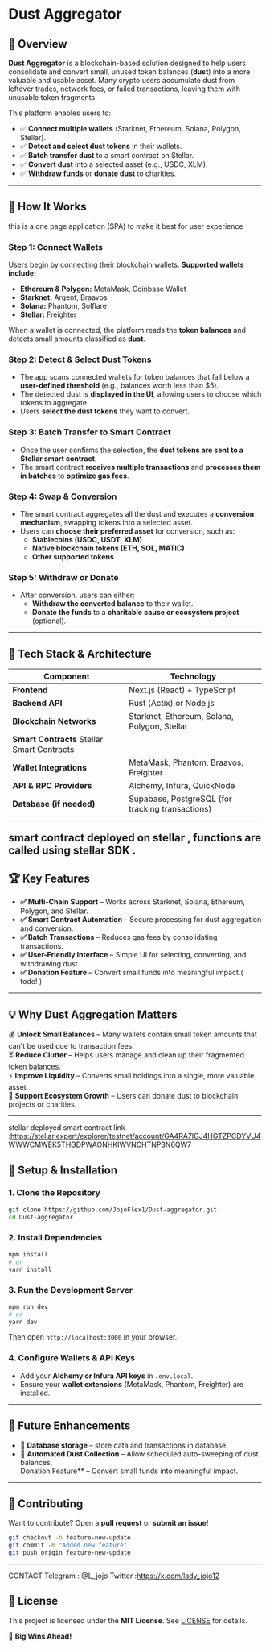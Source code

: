 # Dust Aggregator  

## 📌 Overview  

**Dust Aggregator** is a blockchain-based solution designed to help users consolidate and convert small, unused token balances (**dust**) into a more valuable and usable asset. Many crypto users accumulate dust from leftover trades, network fees, or failed transactions, leaving them with unusable token fragments.  

This platform enables users to:  

- ✅ **Connect multiple wallets** (Starknet, Ethereum, Solana, Polygon, Stellar).  
- ✅ **Detect and select dust tokens** in their wallets.  
- ✅ **Batch transfer dust** to a smart contract on Stellar.  
- ✅ **Convert dust** into a selected asset (e.g., USDC, XLM).  
- ✅ **Withdraw funds** or **donate dust** to charities.  

---

## 🚀 How It Works  

this is a one page application (SPA) to make it best for user experience

### **Step 1: Connect Wallets** 
Users begin by connecting their blockchain wallets. **Supported wallets include:**  
- **Ethereum & Polygon:** MetaMask, Coinbase Wallet  
- **Starknet:** Argent, Braavos  
- **Solana:** Phantom, Solflare  
- **Stellar:** Freighter  

When a wallet is connected, the platform reads the **token balances** and detects small amounts classified as **dust**.  

### **Step 2: Detect & Select Dust Tokens**  
- The app scans connected wallets for token balances that fall below a **user-defined threshold** (e.g., balances worth less than $5).  
- The detected dust is **displayed in the UI**, allowing users to choose which tokens to aggregate.  
- Users **select the dust tokens** they want to convert.  

### **Step 3: Batch Transfer to Smart Contract**  
- Once the user confirms the selection, the **dust tokens are sent to a Stellar smart contract.**  
- The smart contract **receives multiple transactions** and **processes them in batches** to **optimize gas fees**.  

### **Step 4: Swap & Conversion**  
- The smart contract aggregates all the dust and executes a **conversion mechanism**, swapping tokens into a selected asset.  
- Users can **choose their preferred asset** for conversion, such as:  
  - **Stablecoins (USDC, USDT, XLM)**  
  - **Native blockchain tokens (ETH, SOL, MATIC)**  
  - **Other supported tokens**  

### **Step 5: Withdraw or Donate**  
- After conversion, users can either:  
  - **Withdraw the converted balance** to their wallet.  
  - **Donate the funds** to a **charitable cause or ecosystem project** (optional).  

---

## 🔧 **Tech Stack & Architecture**  

| **Component** | **Technology** |
|--------------|---------------|
| **Frontend** | Next.js (React) + TypeScript |
| **Backend API** | Rust (Actix) or Node.js |
| **Blockchain Networks** | Starknet, Ethereum, Solana, Polygon, Stellar |
| **Smart Contracts**  Stellar Smart Contracts |
| **Wallet Integrations** | MetaMask, Phantom, Braavos, Freighter |
| **API & RPC Providers** | Alchemy, Infura, QuickNode |
| **Database (if needed)** | Supabase, PostgreSQL (for tracking transactions) |
smart contract deployed on stellar , functions are called using stellar SDK .
---

## 🏆 **Key Features**  

- **✅ Multi-Chain Support** – Works across Starknet, Solana, Ethereum, Polygon, and Stellar.  
- **✅ Smart Contract Automation** – Secure processing for dust aggregation and conversion.  
- **✅ Batch Transactions** – Reduces gas fees by consolidating transactions.  
- **✅ User-Friendly Interface** – Simple UI for selecting, converting, and withdrawing dust.  
- **✅ Donation Feature** – Convert small funds into meaningful impact.( todo! )

---

## 💡 **Why Dust Aggregation Matters**  

💰 **Unlock Small Balances** – Many wallets contain small token amounts that can't be used due to transaction fees.  
⏳ **Reduce Clutter** – Helps users manage and clean up their fragmented token balances.  
⚡ **Improve Liquidity** – Converts small holdings into a single, more valuable asset.  
🌱 **Support Ecosystem Growth** – Users can donate dust to blockchain projects or charities.  

---

stellar deployed smart contract link :https://stellar.expert/explorer/testnet/account/GA4RA7IGJ4HGTZPCDYVU4WWWCMWEK5THGDPWAONHKIWVNCHTNP3N6QW7


## 📖 **Setup & Installation**  

### **1. Clone the Repository**  
```sh
git clone https://github.com/JojoFlex1/Dust-aggregator.git
cd Dust-aggregator
```

### **2. Install Dependencies**  
```sh
npm install
# or
yarn install
```

### **3. Run the Development Server**  
```sh
npm run dev
# or
yarn dev
```
Then open `http://localhost:3000` in your browser.

### **4. Configure Wallets & API Keys**  
- Add your **Alchemy or Infura API keys** in `.env.local`.  
- Ensure your **wallet extensions** (MetaMask, Phantom, Freighter) are installed.  

---

## 📌 **Future Enhancements**  

- 🔹 **Database storage** – store data and transactions in database.  
- 🔹 **Automated Dust Collection** – Allow scheduled auto-sweeping of dust balances.  
  Donation Feature** – Convert small funds into meaningful impact.

---

## 🤝 **Contributing**  

Want to contribute? Open a **pull request** or **submit an issue**!  

```sh
git checkout -b feature-new-update
git commit -m "Added new feature"
git push origin feature-new-update
```

---

CONTACT 
Telegram : @L_jojo
Twitter :https://x.com/lady_jojo12


## 📜 **License**  

This project is licensed under the **MIT License**. See [LICENSE](LICENSE) for details.  
 

🚀 **Big Wins Ahead!**  

